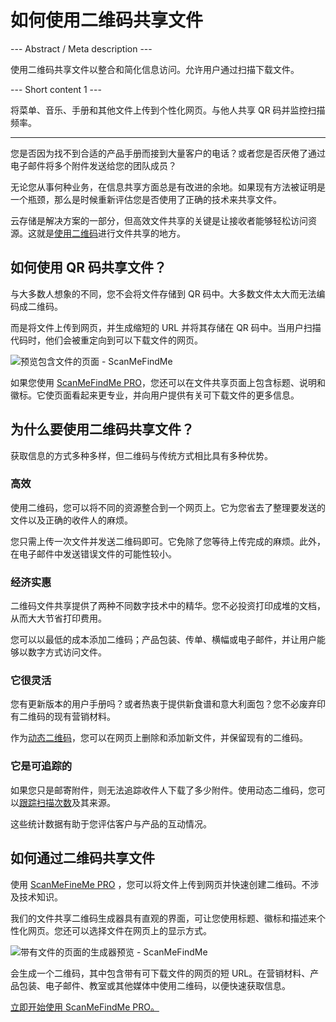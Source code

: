 <h1>如何使用二维码共享文件</h1>

--- Abstract / Meta description ---

使用二维码共享文件以整合和简化信息访问。允许用户通过扫描下载文件。

--- Short content 1 ---

将菜单、音乐、手册和其他文件上传到个性化网页。与他人共享 QR 码并监控扫描频率。

----------

<p>您是否因为找不到合适的产品手册而接到大量客户的电话？或者您是否厌倦了通过电子邮件将多个附件发送给您的团队成员？ </p>

<p>无论您从事何种业务，在信息共享方面总是有改进的余地。如果现有方法被证明是一个瓶颈，那么是时候重新评估您是否使用了正确的技术来共享文件。 </p>

<p>云存储是解决方案的一部分，但高效文件共享的关键是让接收者能够轻松访问资源。这就是<a href="#static:url">使用二维码</a>进行文件共享的地方。</p>

<h2>如何使用 QR 码共享文件？</h2>

<p>与大多数人想象的不同，您不会将文件存储到 QR 码中。大多数文件太大而无法编码成二维码。 </p>

<p>而是将文件上传到网页，并生成缩短的 URL 并将其存储在 QR 码中。当用户扫描代码时，他们会被重定向到可以下载文件的网页。 </p>

<p class="imageholder">
    <img src="https://media.scanmefindme.com/blog/about_dynamic_page/files/img 1 - preview files.png"
        alt="预览包含文件的页面 - ScanMeFindMe">
</p>

<p>如果您使用 <a href="#pro">ScanMeFindMe PRO</a>，您还可以在文件共享页面上包含标题、说明和徽标。它使页面看起来更专业，并向用户提供有关可下载文件的更多信息。 </p>

<h2>为什么要使用二维码共享文件？</h2>

<p>获取信息的方式多种多样，但二维码与传统方式相比具有多种优势。 </p>

<h3>高效</h3>

<p>使用二维码，您可以将不同的资源整合到一个网页上。它为您省去了整理要发送的文件以及正确的收件人的麻烦。 </p>

<p>您只需上传一次文件并发送二维码即可。它免除了您等待上传完成的麻烦。此外，在电子邮件中发送错误文件的可能性较小。 </p>

<h3>经济实惠</h3>

<p>二维码文件共享提供了两种不同数字技术中的精华。您不必投资打印成堆的文档，从而大大节省打印费用。 </p>

<p>您可以以最低的成本添加二维码；产品包装、传单、横幅或电子邮件，并让用户能够以数字方式访问文件。 </p>

<h3>它很灵活</h3>

<p>您有更新版本的用户手册吗？或者热衷于提供新食谱和意大利面包？您不必废弃印有二维码的现有营销材料。 </p>

<p>作为<a href="#about:product">动态二维码</a>，您可以在网页上删除和添加新文件，并保留现有的二维码。</p>

<h3>它是可追踪的</h3>

<p>如果您只是邮寄附件，则无法追踪收件人下载了多少附件。使用动态二维码，您可以<a href="#article:about_statistics">跟踪扫描次数</a>及其来源。 </p>

<p>这些统计数据有助于您评估客户与产品的互动情况。 </p>

<h2>如何通过二维码共享文件</h2>

<p>使用 <a href="#pro">ScanMeFineMe PRO</a> ，您可以将文件上传到网页并快速创建二维码。不涉及技术知识。 </p>

<p>我们的文件共享二维码生成器具有直观的界面，可让您使用标题、徽标和描述来个性化网页。您还可以选择文件在网页上的显示方式。 </p>

<p class="imageholder">
    <img src="https://media.scanmefindme.com/blog/about_dynamic_page/files/img 2 - how files are displayed.png"
        alt="带有文件的页面的生成器预览 - ScanMeFindMe">
</p>

<p>会生成一个二维码，其中包含带有可下载文件的网页的短 URL。在营销材料、产品包装、电子邮件、教室或其他媒体中使用二维码，以便快速获取信息。 </p>

<p><a href="#pro">立即开始使用 ScanMeFindMe PRO。</a></p>
